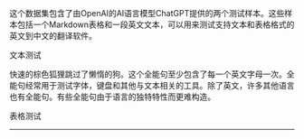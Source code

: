 这个数据集包含了由OpenAI的AI语言模型ChatGPT提供的两个测试样本。这些样本包括一个Markdown表格和一段英文文本，可以用来测试支持文本和表格格式的英文到中文的翻译软件。

文本测试

快速的棕色狐狸跳过了懒惰的狗。这个全能句至少包含了每一个英文字母一次。全能句经常用于测试字体，键盘和其他与文本相关的工具。除了英文，许多其他语言也有全能句。有些全能句由于语言的独特特性而更难构造。

表格测试

---

